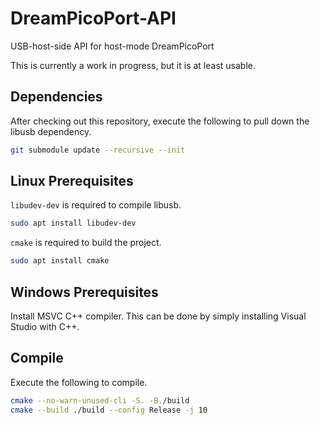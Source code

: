 # DreamPicoPort-API
USB-host-side API for host-mode DreamPicoPort

This is currently a work in progress, but it is at least usable.

## Dependencies

After checking out this repository, execute the following to pull down the libusb dependency.
```bash
git submodule update --recursive --init
```

## Linux Prerequisites

`libudev-dev` is required to compile libusb.
```bash
sudo apt install libudev-dev
```

`cmake` is required to build the project.
```bash
sudo apt install cmake
```

## Windows Prerequisites

Install MSVC C++ compiler. This can be done by simply installing Visual Studio with C++.

## Compile

Execute the following to compile.
```bash
cmake --no-warn-unused-cli -S. -B./build
cmake --build ./build --config Release -j 10
```
